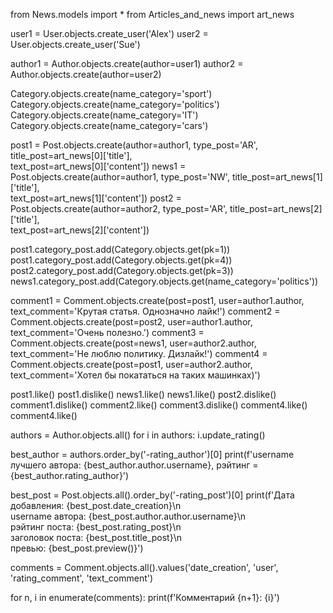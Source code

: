 
from News.models import *
from Articles_and_news import art_news

user1 = User.objects.create_user('Alex')
user2 = User.objects.create_user('Sue')

author1 = Author.objects.create(author=user1)
author2 = Author.objects.create(author=user2)

Category.objects.create(name_category='sport')
Category.objects.create(name_category='politics')
Category.objects.create(name_category='IT')
Category.objects.create(name_category='cars')

post1 = Post.objects.create(author=author1, type_post='AR', title_post=art_news[0]['title'],\
 text_post=art_news[0]['content'])
news1 = Post.objects.create(author=author1, type_post='NW', title_post=art_news[1]['title'],\
 text_post=art_news[1]['content'])
post2 = Post.objects.create(author=author2, type_post='AR', title_post=art_news[2]['title'],\
 text_post=art_news[2]['content'])

post1.category_post.add(Category.objects.get(pk=1))
post1.category_post.add(Category.objects.get(pk=4))
post2.category_post.add(Category.objects.get(pk=3))
news1.category_post.add(Category.objects.get(name_category='politics'))

comment1 = Comment.objects.create(post=post1, user=author1.author, text_comment='Крутая статья. Однозначно лайк!')
comment2 = Comment.objects.create(post=post2, user=author1.author, text_comment='Очень полезно.')
comment3 = Comment.objects.create(post=news1, user=author2.author, text_comment='Не люблю политику. Дизлайк!')
comment4 = Comment.objects.create(post=post1, user=author2.author, text_comment='Хотел бы покататься на таких машинках)')

post1.like()
post1.dislike()
news1.like()
news1.like()
post2.dislike()
comment1.dislike()
comment2.like()
comment3.dislike()
comment4.like()
comment4.like()

authors = Author.objects.all()
for i in authors:
    i.update_rating()

best_author = authors.order_by('-rating_author')[0]
print(f'username лучшего автора: {best_author.author.username}, рэйтинг = {best_author.rating_author}')

best_post = Post.objects.all().order_by('-rating_post')[0]
print(f'Дата добавления: {best_post.date_creation}\n\
username автора: {best_post.author.author.username}\n\
рэйтинг поста: {best_post.rating_post}\n\
заголовок поста: {best_post.title_post}\n\
превью: {best_post.preview()}')

comments = Comment.objects.all().values('date_creation', 'user', 'rating_comment', 'text_comment')

for n, i in enumerate(comments):
    print(f'Комментарий {n+1}: {i}')
